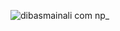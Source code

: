 ![dibasmainali com np_](https://github.com/user-attachments/assets/7f7f2e85-06d4-4f93-ada2-d95100a5f1f6)
